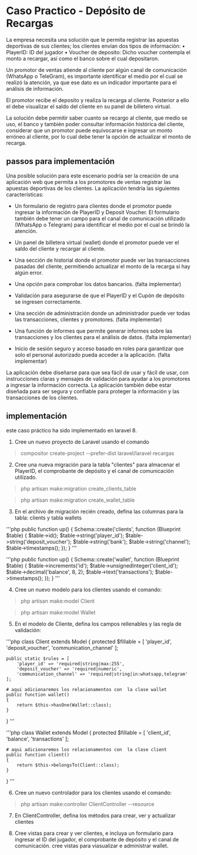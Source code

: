 # Caso Practico - Depósito de Recargas

La empresa necesita una solución que le permita registrar las apuestas deportivas de sus clientes; los clientes envían dos tipos de información:
• PlayerID: ID del jugador
• Voucher de deposito: Dicho voucher contempla el monto a recargar, así como el banco sobre el cual depositaron.

Un promotor de ventas atiende al cliente por algún canal de comunicación (WhatsApp o TeleGram),
es importante identificar el medio por el cual se realizó la atención, ya que ese dato es un indicador
importante para el análisis de información. 

El promotor recibe el deposito y realiza la recarga al cliente. 
Posterior a ello el debe visualizar el saldo del cliente en su panel de billetero virtual. 

La solución debe permitir saber cuanto se recargo al cliente, que medio se uso, el banco y también
poder consultar información histórica del cliente, considerar que un promotor puede equivocarse e
ingresar un monto erróneo al cliente, por lo cual debe tener la opción de actualizar el monto de
recarga. 

## passos para implementación 

Una posible solución para este escenario podría ser la creación de una aplicación web que permita a los promotores de ventas registrar las apuestas deportivas de los clientes. La aplicación tendría las siguientes características:

- Un formulario de registro para clientes donde el promotor puede ingresar la información de PlayerID y Deposit Voucher. El formulario también debe tener un campo para el canal de comunicación utilizado (WhatsApp o Telegram) para identificar el medio por el cual se brindó la atención.

- Un panel de billetera virtual (wallet) donde el promotor puede ver el saldo del cliente y recargar al cliente.

- Una sección de historial donde el promotor puede ver las transacciones pasadas del cliente, permitiendo actualizar el monto de la recarga si hay algún error.

- Una opción para comprobar los datos bancarios. (falta implementar)

- Validación para asegurarse de que el PlayerID y el Cupón de depósito se ingresen correctamente.

- Una sección de administración donde un administrador puede ver todas las transacciones, clientes y promotores. (falta implementar)

- Una función de informes que permite generar informes sobre las transacciones y los clientes para el análisis de datos. (falta implementar)

- Inicio de sesión seguro y acceso basado en roles para garantizar que solo el personal autorizado pueda acceder a la aplicación. (falta implementar)

La aplicación debe diseñarse para que sea fácil de usar y fácil de usar, con instrucciones claras y mensajes de validación para ayudar a los promotores a ingresar la información correcta. La aplicación también debe estar diseñada para ser segura y confiable para proteger la información y las transacciones de los clientes.

## implementación

este caso práctico ha sido implementado en laravel 8.

1. Cree un nuevo proyecto de Laravel usando el comando 

> compositor create-project --prefer-dist laravel/laravel recargas

2. Cree una nueva migración para la tabla "clientes" para almacenar el PlayerID, el comprobante de depósito y el canal de comunicación utilizado.

> php artisan make:migration create_clients_table

> php artisan make:migration create_wallet_table

3. En el archivo de migración recién creado, defina las columnas para la tabla: clients y tabla wallets

'''php
public function up()
    {
        Schema::create('clients', function (Blueprint $table) {
            $table->id();
            $table->string('player_id');
            $table->string('deposit_voucher');
            $table->string('bank');
            $table->string('channel');
            $table->timestamps();
        });
    }
'''

'''php
public function up()
{
    Schema::create('wallet', function (Blueprint $table) {
        $table->increments('id');
        $table->unsignedInteger('client_id');
        $table->decimal('balance', 8, 2);
        $table->text('transactions');
        $table->timestamps();
    });
}
'''

4. Cree un nuevo modelo para los clientes usando el comando:

> php artisan make:model Client

> php artisan make:model Wallet

5. En el modelo de Cliente, defina los campos rellenables y las regla de validación:

'''php
class Client extends Model
{
    protected $fillable = [
        'player_id', 'deposit_voucher', 'communication_channel'
    ];

    public static $rules = [
        'player_id' => 'required|string|max:255',
        'deposit_voucher' => 'required|numeric',
        'communication_channel' => 'required|string|in:whatsapp,telegram'
    ];

    # aqui adicionaremos los relacionamentos con  la clase wallet
    public function wallet()
    {
        return $this->hasOne(Wallet::class);
    }
}
'''

'''php
class Wallet extends Model
{
    protected $fillable = [
        'client_id', 'balance', 'transactions'
    ];

    # aqui adicionaremos los relacionamentos con  la clase client
    public function client()
    {
        return $this->belongsTo(Client::class);
    }
}
'''

6. Cree un nuevo controlador para los clientes usando el comando:

> php artisan make:controller ClientController --resource

7. En ClientController, defina los métodos para crear, ver y actualizar clientes

8. Cree vistas para crear y ver clientes, e incluya un formulario para ingresar el ID del jugador, el comprobante de depósito y el canal de comunicación. cree vistas para viasualizar e administrar wallet.
